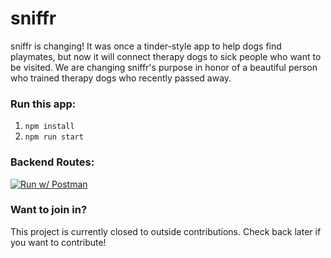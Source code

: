 # sniffr

sniffr is changing! It was once a tinder-style app to help dogs find playmates, but now it will connect therapy dogs to sick people who want to be visited. We are changing sniffr's purpose in honor of a beautiful person who trained therapy dogs who recently passed away.

### Run this app:

1. `npm install`
2. `npm run start`

### Backend Routes:

[![Run w/ Postman](https://run.pstmn.io/button.svg)](https://documenter.getpostman.com/view/12180328/2s83tGnWnR)

### Want to join in?

This project is currently closed to outside contributions. Check back later if you want to contribute!
